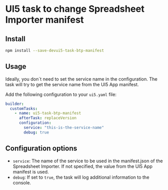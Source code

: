 # UI5 task to change Spreadsheet Importer manifest

## Install

```bash
npm install --save-devui5-task-btp-manifest
```

## Usage

Ideally, you don´t need to set the service name in the configuration. The task will try to get the service name from the UI5 App manifest.

Add the following configuration to your `ui5.yaml` file:

```yml
builder:
  customTasks:
    - name: ui5-task-btp-manifest
      afterTask: replaceVersion
      configuration:
        service: "this-is-the-service-name"
        debug: true
```

## Configuration options

- `service`: The name of the service to be used in the manifest.json of the Spreadsheet Importer. If not specified, the value from the UI5 App manifest is used.
- `debug`: If set to `true`, the task will log additional information to the console.  
